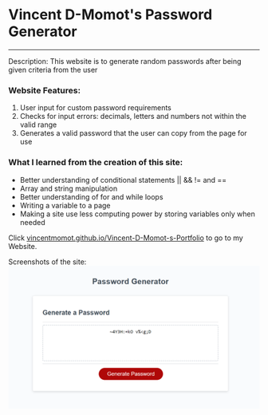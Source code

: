 # Vincent D-Momot's Password Generator
***

Description: This website is to generate random passwords after being given criteria from the user

### Website Features:
1) User input for custom password requirements
2) Checks for input errors: decimals, letters and numbers not within the valid range
3) Generates a valid password that the user can copy from the page for use


### What I learned from the creation of this site:
* Better understanding of conditional statements || && != and ==
* Array and string manipulation
* Better understanding of for and while loops
* Writing a variable to a page
* Making a site use less computing power by storing variables only when needed


Click [vincentmomot.github.io/Vincent-D-Momot-s-Portfolio](https://vincentmomot.github.io/Vincent-D-Momot-s-Portfolio/index) to go to my Website. 

Screenshots of the site:
![This is an image of my main page](Assets/mainpage.png)